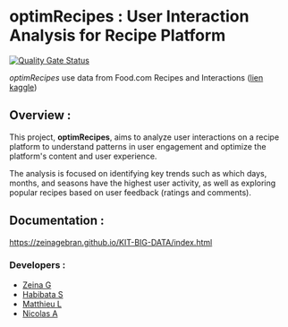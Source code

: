# optimRecipes : User Interaction Analysis for Recipe Platform

[![Quality Gate Status](https://sonarcloud.io/api/project_badges/measure?project=zeinagebran_KIT-BIG-DATA&metric=alert_status)](https://sonarcloud.io/summary/new_code?id=zeinagebran_KIT-BIG-DATA)

_optimRecipes_ use data from Food.com Recipes and Interactions
([lien kaggle](https://www.kaggle.com/datasets/shuyangli94/food-com-recipes-and-user-interactions))

## Overview :

This project, **optimRecipes**, aims to analyze user interactions on a recipe
platform to understand patterns in user engagement and optimize the platform's
content and user experience.

The analysis is focused on identifying key trends such as which days, months,
and seasons have the highest user activity, as well as exploring popular
recipes based on user feedback (ratings and comments).

## Documentation :

https://zeinagebran.github.io/KIT-BIG-DATA/index.html

### Developers :

 - [Zeina G](https://github.com/zeinagebran)
 - [Habibata S](https://github.com/habibatasamake)
 - [Matthieu L](https://github.com/mlarnouhet)
 - [Nicolas A](https://github.com/nicolas-allegre)

